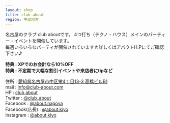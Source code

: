 ```yaml
---
layout: shop
title: club about
region: 中部地方
---
```


名古屋のクラブ club aboutです。 4つ打ち（テクノ・ハウス）メインのパーティー・イベントを開催しています。  
毎週いろいろなパーティが開催されています☆詳しくはアバウトH.Pにてご確認下さい♪  

**特典 : XPでのお会計なら10%OFF**  
**特典 : 不定期で大幅な割引イベントや来店者にtipなど**

住所 : [愛知県名古屋市中区栄4丁目13-3 高橋ビルB1](https://www.google.co.jp/maps/place/%E3%80%92460-0008+%E6%84%9B%E7%9F%A5%E7%9C%8C%E5%90%8D%E5%8F%A4%E5%B1%8B%E5%B8%82%E4%B8%AD%E5%8C%BA%E6%A0%84%EF%BC%94%E4%B8%81%E7%9B%AE%EF%BC%91%EF%BC%93%E2%88%92%EF%BC%93+%E9%AB%98%E6%A9%8B%E3%83%93%E3%83%AB/data=!4m2!3m1!1s0x600370d03f291659:0x61bb2f72fe1257cd?sa=X&ved=0ahUKEwiVj5K985HZAhWBxbwKHX6VDUIQ8gEIJzAA)  
mail : <a href="mailto:info@club-about.com">info@club-about.com</a>  
HP : [club about](http://club-about.com/)  
Twitter : [@club_about](https://twitter.com/club_about)  
Facebook : [@about.nagoya](https://www.facebook.com/about.nagoya/)  
Facebook(店長) : [@about.kiyo](https://www.facebook.com/about.kiyo)  
Instagram : [@about.kiyo](https://www.instagram.com/about.kiyo/)  

